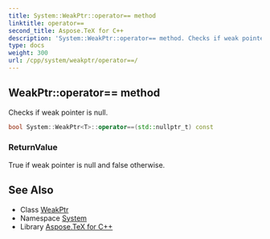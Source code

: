 ```yaml
---
title: System::WeakPtr::operator== method
linktitle: operator==
second_title: Aspose.TeX for C++
description: 'System::WeakPtr::operator== method. Checks if weak pointer is null in C++.'
type: docs
weight: 300
url: /cpp/system/weakptr/operator==/
---
```

## WeakPtr::operator== method


Checks if weak pointer is null.

```cpp
bool System::WeakPtr<T>::operator==(std::nullptr_t) const
```


### ReturnValue

True if weak pointer is null and false otherwise.

## See Also

* Class [WeakPtr](../)
* Namespace [System](../../)
* Library [Aspose.TeX for C++](../../../)
